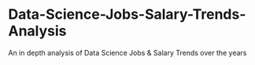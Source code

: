 # Data-Science-Jobs-Salary-Trends-Analysis
An in depth analysis of Data Science Jobs &amp; Salary Trends over the years
